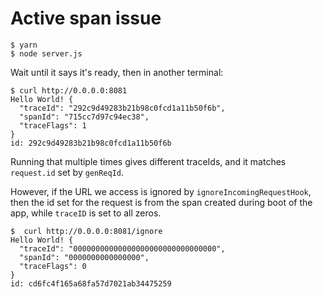 # Active span issue

```sh-session
$ yarn
$ node server.js
```

Wait until it says it's ready, then in another terminal:

```sh-session
$ curl http://0.0.0.0:8081
Hello World! {
  "traceId": "292c9d49283b21b98c0fcd1a11b50f6b",
  "spanId": "715cc7d97c94ec38",
  "traceFlags": 1
}
id: 292c9d49283b21b98c0fcd1a11b50f6b
```

Running that multiple times gives different traceIds, and it matches `request.id` set by `genReqId`.

However, if the URL we access is ignored by `ignoreIncomingRequestHook`, then the id set for the request is from the span created during boot of the app, while `traceID` is set to all zeros.

```sh-session
$  curl http://0.0.0.0:8081/ignore
Hello World! {
  "traceId": "00000000000000000000000000000000",
  "spanId": "0000000000000000",
  "traceFlags": 0
}
id: cd6fc4f165a68fa57d7021ab34475259
```
